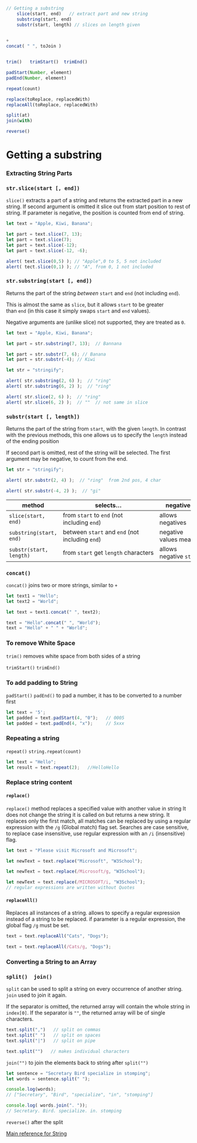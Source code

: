 ```js

// Getting a substring
	slice(start, end)   // extract part and new string
	substring(start, end)
	substr(start, length) // slices on length given
	

+
concat( " ", toJoin )


trim()   trimStart()  trimEnd()

padStart(Number, element)
padEnd(Number, element)

repeat(count)

replace(toReplace, replacedWith)
replaceAll(toReplace, replacedWith)

split(at)
join(with)

reverse()

```



# Getting a substring
### Extracting String Parts

### `str.slice(start [, end])`

`slice()` extracts a part of a string and returns the extracted part in a new string.
If second argument is omitted it slice out from start position to rest of string.
If parameter is negative, the position is counted from end of string.
```js
let text = "Apple, Kiwi, Banana";

let part = text.slice(7, 13);
let part = text.slice(7);
let part = text.slice(-12);
let part = text.slice(-12, -6);

alert( text.slice(0,5) ); // "Apple",0 to 5, 5 not included
alert( tect.slice(0,1) ); // "A", from 0, 1 not included
```


### `str.substring(start [, end])`

Returns the part of the string _between_ `start` and `end` (not including `end`).

This is almost the same as `slice`, but it allows `start` to be greater than `end` (in this case it simply swaps `start` and `end` values).

Negative arguments are (unlike slice) not supported, they are treated as `0`.
```js
let text = "Apple, Kiwi, Banana";

let part = str.substring(7, 13);  // Bannana

let part = str.substr(7, 6); // Banana
let part = str.substr(-4); // Kiwi
```

```js
let str = "stringify";

alert( str.substring(2, 6) );  // "ring"
alert( str.substring(6, 2) );  // "ring"

alert( str.slice(2, 6) );  // "ring"
alert( str.slice(6, 2) );  // ""  // not same in slice
```


### `substr(start [, length])`

Returns the part of the string from `start`, with the given `length`.
In contrast with the previous methods, this one allows us to specify the `length` instead of the ending position

If second part is omitted, rest of the string will be selected.
The first argument may be negative, to count from the end.

```js
let str = "stringify";

alert( str.substr(2, 4) );  // "ring"  from 2nd pos, 4 char

alert( str.substr(-4, 2) );  // "gi"  
```


| method                  | selects…                                        | negatives                |
| ----------------------- | ----------------------------------------------- | ------------------------ |
| `slice(start, end)`     | from `start` to `end` (not including `end`)     | allows negatives         |
| `substring(start, end)` | between `start` and `end` (not including `end`) | negative values mean `0` |
| `substr(start, length)` | from `start` get `length` characters            | allows negative `start`  |




### `concat()`
`concat()`  joins two or more strings, similar to `+`
```js
let text1 = "Hello";
let text2 = "World";

let text = text1.concat(" ", text2);

text = "Hello".concat(" ", "World");
text = "Hello" + " " + "World";
```

### To remove White Space
`trim()`  removes white space from both sides of a string

`trimStart()`
`trimEnd()`

### To add padding to String
`padStart()`
`padEnd()`
to pad a number, it has to be converted to a number first
```js
let text = '5';
let padded = text.padStart(4, "0");   // 0005
let padded = text.padEnd(4, "x");     // 5xxx
```


### Repeating a string
`repeat()`
`string.repeat(count)`
```js
let text = "Hello";
let result = text.repeat(2);   //HelloHello
```



### Replace string content

#### `replace()`
`replace()` method replaces a specified value with another value in string
It does not change the string it is called on but returns a new string.
It replaces only the first match, all matches can be replaced by using a regular expression with the `/g` (Global match) flag set.
Searches are case sensitive, to replace case insensitive, use regular expression with an `/i` (insensitive) flag.

```js
let text = "Please visit Microsoft and Microsoft";

let newText = text.replace("Microsoft", "W3School");

let newText = text.replace(/Microsoft/g, "W3School");

let newText = text.replace(/MICROSOFT/i, "W3School");
// regular expressions are written without Quotes

```

#### `replaceAll()`
Replaces all instances of a string.
allows to specify a regular expression instead of a string to be replaced. if parameter is a regular expression, the global flag `/g` must be set.

```js
text = text.replaceAll("Cats", "Dogs");

text = text.replaceAll(/Cats/g, "Dogs");
```

### Converting a String to an Array
### `split()  join()`

`split` can be used to split a string on every occurrence of another string.
`join` used to join it again.

If the separator is omitted, the returned array will contain the whole string in `index[0]`.
If the separator is `""`, the returned array will be of single characters.
```js
text.split(",")   // split on commas
text.split(" ")   // split on spaces
text.split("|")   // split on pipe

text.split("")   // makes individual characters
```
`join("")` to join the elements back to string after `split("")`
```js
let sentence = "Secretary Bird specialize in stomping";
let words = sentence.split(" ");

console.log(words);
// ["Secretary", "Bird", "specialize", "in", "stomping"]

console.log( words.join(". "));
// Secretary. Bird. specialize. in. stomping
```


`reverse()` after the split


[Main reference for String](https://developer.mozilla.org/en-US/docs/Web/JavaScript/Reference/Global_Objects/String)
